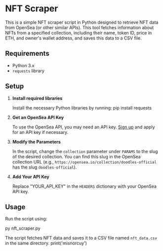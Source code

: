 # NFT Scraper

This is a simple NFT scraper script in Python designed to retrieve NFT data from OpenSea (or other similar APIs). This tool fetches information about NFTs from a specified collection, including their name, token ID, price in ETH, and owner's wallet address, and saves this data to a CSV file.

## Requirements

- Python 3.x
- `requests` library

## Setup

1. **Install required libraries**

   Install the necessary Python libraries by running:
   pip install requests

2. **Get an OpenSea API Key**

   To use the OpenSea API, you may need an API key. [Sign up](https://opensea.io/) and apply for an API key if necessary.

3. **Modify the Parameters**

   In the script, change the `collection` parameter under `PARAMS` to the slug of the desired collection. You can find this slug in the OpenSea collection URL (e.g., `https://opensea.io/collection/doodles-official` has the slug `doodles-official`).

4. **Add Your API Key**

   Replace "YOUR_API_KEY" in the `HEADERS` dictionary with your OpenSea API key.

## Usage

Run the script using:

py nft_scraper.py

The script fetches NFT data and saves it to a CSV file named `nft_data.csv` in the same directory.
print('misnorcuy')